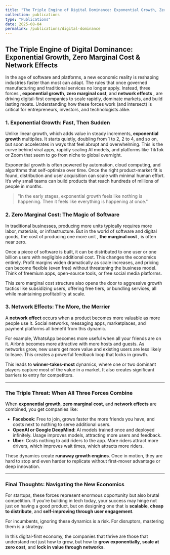 ```yaml
---
title: "The Triple Engine of Digital Dominance: Exponential Growth, Zero Marginal Cost & Network Effects"
collection: publications
type: "Publications"
date: 2025-08-04
permalink: /publications/digital-dominance
---
```


## The Triple Engine of Digital Dominance: Exponential Growth, Zero Marginal Cost & Network Effects

In the age of software and platforms, a new economic reality is reshaping industries faster than most can adapt. The rules that once governed manufacturing and traditional services no longer apply. Instead, three forces , **exponential growth**, **zero marginal cost**, and **network effects** , are driving digital-first companies to scale rapidly, dominate markets, and build lasting moats. Understanding how these forces work (and intersect) is critical for entrepreneurs, investors, and technologists alike.

### 1. Exponential Growth: Fast, Then Sudden

Unlike linear growth, which adds value in steady increments, **exponential growth** multiplies. It starts quietly, doubling from 1 to 2, 2 to 4, and so on, but soon accelerates in ways that feel abrupt and overwhelming. This is the curve behind viral apps, rapidly scaling AI models, and platforms like TikTok or Zoom that seem to go from niche to global overnight.

Exponential growth is often powered by automation, cloud computing, and algorithms that self-optimize over time. Once the right product-market fit is found, distribution and user acquisition can scale with minimal human effort. It’s why small teams can build products that reach hundreds of millions of people in months.

> "In the early stages, exponential growth feels like nothing is happening. Then it feels like everything is happening at once."

### 2. Zero Marginal Cost: The Magic of Software

In traditional businesses, producing more units typically requires more labor, materials, or infrastructure. But in the world of software and digital goods, the cost of producing one more unit , **the marginal cost** , is often near zero.

Once a piece of software is built, it can be distributed to one user or one billion users with negligible additional cost. This changes the economics entirely. Profit margins widen dramatically as scale increases, and pricing can become flexible (even free) without threatening the business model. Think of freemium apps, open-source tools, or free social media platforms.

This zero marginal cost structure also opens the door to aggressive growth tactics like subsidizing users, offering free tiers, or bundling services, all while maintaining profitability at scale.

### 3. Network Effects: The More, the Merrier

A **network effect** occurs when a product becomes more valuable as more people use it. Social networks, messaging apps, marketplaces, and payment platforms all benefit from this dynamic.

For example, WhatsApp becomes more useful when all your friends are on it. Airbnb becomes more attractive with more hosts and guests. As networks grow, new users get more value and existing users are less likely to leave. This creates a powerful feedback loop that locks in growth.

This leads to **winner-takes-most** dynamics, where one or two dominant players capture most of the value in a market. It also creates significant barriers to entry for competitors.

---

### The Triple Threat: When All Three Forces Combine

When **exponential growth**, **zero marginal cost**, and **network effects** are combined, you get companies like:

* **Facebook**: Free to join, grows faster the more friends you have, and costs next to nothing to serve additional users.
* **OpenAI or Google DeepMind**: AI models trained once and deployed infinitely. Usage improves models, attracting more users and feedback.
* **Uber**: Costs nothing to add riders to the app. More riders attract more drivers, which improves wait times, which attracts more riders.

These dynamics create **runaway growth engines**. Once in motion, they are hard to stop and even harder to replicate without first-mover advantage or deep innovation.

---

### Final Thoughts: Navigating the New Economics

For startups, these forces represent enormous opportunity but also brutal competition. If you're building in tech today, your success may hinge not just on having a good product, but on designing one that is **scalable**, **cheap to distribute**, and **self-improving through user engagement**.

For incumbents, ignoring these dynamics is a risk. For disruptors, mastering them is a strategy.

In this digital-first economy, the companies that thrive are those that understand not just how to grow, but how to **grow exponentially**, **scale at zero cost**, and **lock in value through networks**.